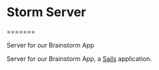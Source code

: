 # Storm Server
=======

Server for our Brainstorm App

Server for our Brainstorm App, a [Sails](http://sailsjs.org) application.
